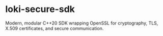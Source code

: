 # loki-secure-sdk
Modern, modular C++20 SDK wrapping OpenSSL for cryptography, TLS, X.509 certificates, and secure communication.
